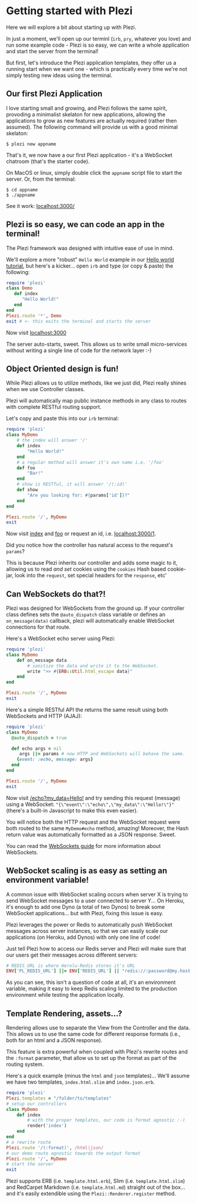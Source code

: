 <!--<PageMap>
    <DataObject type="document">
        <Attribute name="title">Getting started with Plezi</Attribute>
        <Attribute name="author">Bo (Myst)</Attribute>
        <Attribute name="description">
            In this tutorial we explore how to quickly write web applications with full support for WebSocket, RESTful routes and CRUD operations using the Plezi Ruby framework.
        </Attribute>
    </DataObject>
    <DataObject type="thumbnail">
        <Attribute name="src" value="http://localhost:3000/images/logo_thick_dark.png" />
        <Attribute name="width" value="656" />
        <Attribute name="height" value="256" />
    </DataObject>
</PageMap>-->
# Getting started with Plezi

Here we will explore a bit about starting up with Plezi.

In just a moment, we'll open up our terminl (`irb`, `pry`, whatever you love) and run some example code - Plezi is so easy, we can write a whole application and start the server from the terminal!

But first, let's introduce the Plezi application templates, they offer us a running start when we want one - which is practically every time we're not simply testing new ideas using the terminal.

## Our first Plezi Application

I love starting small and growing, and Plezi follows the same spirit, provoding a minimalist skelaton for new applications, allowing the applications to grow as new features are actually required (rather then assumed). The following command will provide us with a good minimal skelaton:

    $ plezi new appname

That's it, we now have a our first Plezi application - it's a WebSocket chatroom (that's the starter code).

On MacOS or linux, simply double click the `appname` script file to start the server. Or, from the terminal:

    $ cd appname
    $ ./appname

See it work: [localhost:3000/](http://localhost:3000/)

## Plezi is so easy, we can code an app in the terminal!

The Plezi framework was designed with intuitive ease of use in mind.

We'll explore a more "robust" `Hello World` example in our [Hello world tutorial](./hello_world), but here's a kicker... open `irb` and type (or copy & paste) the following:

```ruby
require 'plezi'
class Demo
   def index
      "Hello World!"
   end
end
Plezi.route '*', Demo
exit # <- this exits the terminal and starts the server
```
Now visit [localhost:3000](http://localhost:3000/)

The server auto-starts, sweet. This allows us to write small micro-services without writing a single line of code for the network layer :-)

## Object Oriented design is fun!

While Plezi allows us to utilize methods, like we just did, Plezi really shines when we use Controller classes.

Plezi will automatically map public instance methods in any class to routes with complete RESTful routing support.

Let's copy and paste this into our `irb` terminal:

```ruby
require 'plezi'
class MyDemo
    # the index will answer '/'
    def index
        "Hello World!"
    end
    # a regular method will answer it's own name i.e. '/foo'
    def foo
        "Bar!"
    end
    # show is RESTful, it will answer '/(:id)'
    def show
        "Are you looking for: #{params['id']}?"
    end
end

Plezi.route '/', MyDemo
exit
```

Now visit [index](http://localhost:3000/) and [foo](http://localhost:3000/foo) or request an id, i.e. [localhost:3000/1](http://localhost:3000/1).

Did you notice how the controller has natural access to the request's `params`?

This is because Plezi inherits our controller and adds some magic to it, allowing us to read _and set_ cookies using the `cookies` Hash based cookie-jar, look into the `request`, set special headers for the `response`, etc'

## Can WebSockets do that?!

Plezi was designed for WebSockets from the ground up. If your controller class defines sets the `@auto_dispatch` class variable or defines an `on_message(data)` callback, plezi will automatically enable WebSocket connections for that route.

Here's a WebSocket echo server using Plezi:

```ruby
require 'plezi'
class MyDemo
    def on_message data
        # sanitize the data and write it to the WebSocket.
        write ">> #{ERB::Util.html_escape data}"
    end
end

Plezi.route '/', MyDemo
exit
```

Here's a simple RESTful API the returns the same result using both WebSockets and HTTP (AJAJ):

```ruby
require 'plezi'
class MyDemo
  @auto_dispatch = true

  def echo args = nil
     args ||= params # now HTTP and WebSockets will behave the same.
    {event: :echo, message: args}
  end
end

Plezi.route '/', MyDemo
exit
```

Now visit [/echo?my_data=Hello!](http://localhost:3000/echo?my_data=Hello!) and try sending this request (message) using a WebSocket: `"{\"event\":\"echo\",\"my_data\":\"Hello!\"}"` (there's a built-in Javascript to make this even easier).

You will notice both the HTTP request and the WebSocket request were both routed to the same `MyDemo#echo` method, amazing! Moreover, the Hash return value was automatically formatted as a JSON response. Sweet.

You can read the [WebSockets guide](./WebSockets) for more information about WebSockets.

## WebSocket scaling is as easy as setting an environment variable!

A common issue with WebSocket scaling occurs when server X is trying to send WebSocket messages to a user connected to server Y... On Heroku, it's enough to add one Dyno (a total of two Dynos) to break some WebSocket applications... but with Plezi, fixing this issue is easy.

Plezi leverages the power or Redis to automatically push WebSocket messages across server instances, so that we can easily scale our applications (on Heroku, add Dynos) with only one line of code!

Just tell Plezi how to access our Redis server and Plezi will make sure that our users get their messages across different servers:

```ruby
# REDIS_URL is where Herolu-Redis stores it's URL
ENV['PL_REDIS_URL'] ||= ENV['REDIS_URL'] || "redis://:password@my.host:6389/"
```
As you can see, this isn't a question of code at all, it's an environment variable, making it easy to keep Redis scaling limited to the production environment while testing the application locally.

## Template Rendering, assets...?

Rendering allows use to separate the View from the Controller and the data. This allows us to use the same code for different response formats (i.e., both for an html and a JSON response).

This feature is extra powerful when coupled with Plezi's rewrite routes and the `:format` parameter, that allow us to set up the format as part of the routing system.

Here's a quick example (minus the `html` and `json` templates)... We'll assume we have two templates, `index.html.slim` and `index.json.erb`.

```ruby
require 'plezi'
Plezi.templates = "/folder/to/templates"
# setup our controllers
class MyDemo
    def index
        # with the proper templates, our code is format agnostic :-)
        render('index')
    end
end
# a rewrite route
Plezi.route '/(:format)', /html|json/
# our demo route agnostic towards the output format
Plezi.route '/', MyDemo
# start the server
exit
```

Plezi supports ERB (i.e. `template.html.erb`), Slim (i.e. `template.html.slim`) and RedCarpet Markdown (i.e. `template.html.md`) straight out of the box... and it's easily extendible using the `Plezi::Renderer.register` method.
